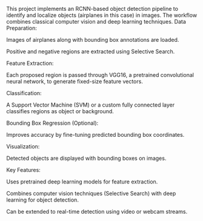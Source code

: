 This project implements an RCNN-based object detection pipeline to identify and localize objects (airplanes in this case) in images. The workflow combines classical computer vision and deep learning techniques.
Data Preparation:

Images of airplanes along with bounding box annotations are loaded.

Positive and negative regions are extracted using Selective Search.

Feature Extraction:

Each proposed region is passed through VGG16, a pretrained convolutional neural network, to generate fixed-size feature vectors.

Classification:

A Support Vector Machine (SVM) or a custom fully connected layer classifies regions as object or background.

Bounding Box Regression (Optional):

Improves accuracy by fine-tuning predicted bounding box coordinates.

Visualization:

Detected objects are displayed with bounding boxes on images.

Key Features:

Uses pretrained deep learning models for feature extraction.

Combines computer vision techniques (Selective Search) with deep learning for object detection.

Can be extended to real-time detection using video or webcam streams.
